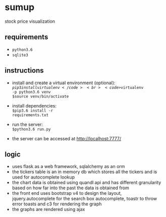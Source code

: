 # sumup
stock price visualization

## requirements
* <code>python3.6</code>
* <code>sqlite3</code>

## instructions
*  install and create a virtual environment (optional): <br>
   <code>$pip3 install virtualenv</code> <br>
   <code>$virtualenv -p python3.6 venv</code> <br>
   <code>$source venv/bin/activate</code> <br>

*  install dependencies: <br>
   <code>$pip3.6 install -r requirements.txt</code>

*  run the server: <br>
   <code>$python3.6 run.py</code>

* the server can be accessed at [http://localhost:7777/](http://localhost:7777/)

## logic
* uses flask as a web framework, sqlalchemy as an orm
* the tickers table is an in memory db which stores all the tickers and is used for autocomplete lookup
* the chart data is obtained using quandl api and has different granularity based on how far into the past the data is obtained from
* the front end uses bootstrap v4 to design the layout, jquery.autocomplete for the search box autocomplete, toastr to throw error toasts and c3 for rendering the graph
* the graphs are rendered using ajax